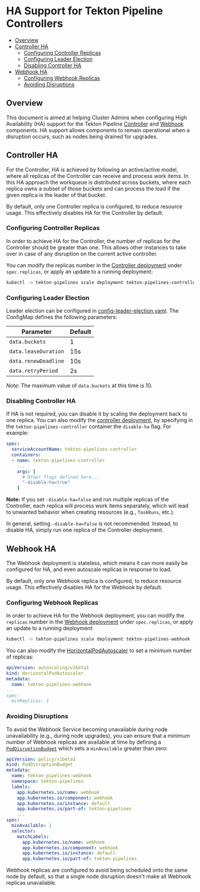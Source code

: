 <!--
---
linkTitle: "HA Support"
weight: 1500
---
-->

# HA Support for Tekton Pipeline Controllers

  - [Overview](#overview)
  - [Controller HA](#controller-ha)
    - [Configuring Controller Replicas](#configuring-controller-replicas)
    - [Configuring Leader Election](#configuring-leader-election)
    - [Disabling Controller HA](#disabling-controller-ha)
  - [Webhook HA](#webhook-ha)
    - [Configuring Webhook Replicas](#configuring-webhook-replicas)
    - [Avoiding Disruptions](#avoiding-disruptions)

## Overview

This document is aimed at helping Cluster Admins when configuring High Availability (HA) support for the Tekton Pipeline [Controller](./../config/controller.yaml) and [Webhook](./../config/webhook.yaml) components. HA support allows components to remain operational when a disruption occurs, such as nodes being drained for upgrades.

## Controller HA

For the Controller, HA is achieved by following an active/active model, where all replicas of the Controller can receive and process work items. In this HA approach the workqueue is distributed across buckets, where each replica owns a subset of those buckets and can process the load if the given replica is the leader of that bucket.

By default, only one Controller replica is configured, to reduce resource usage. This effectively disables HA for the Controller by default.

### Configuring Controller Replicas

In order to achieve HA for the Controller, the number of replicas for the Controller should be greater than one. This allows other instances to take over in case of any disruption on the current active controller.

You can modify the replicas number in the [Controller deployment](./../config/controller.yaml) under `spec.replicas`, or apply an update to a running deployment:

```sh
kubectl -n tekton-pipelines scale deployment tekton-pipelines-controller --replicas=3
```

### Configuring Leader Election

Leader election can be configured in [config-leader-election.yaml](./../config/config-leader-election.yaml). The ConfigMap defines the following parameters:

| Parameter            | Default  |
| -------------------- | -------- |
| `data.buckets`       | 1        |
| `data.leaseDuration` | 15s      |
| `data.renewDeadline` | 10s      |
| `data.retryPeriod`   | 2s       |

_Note_: The maximum value of `data.buckets` at this time is 10.

### Disabling Controller HA

If HA is not required, you can disable it by scaling the deployment back to one replica. You can also modify the [controller deployment](./../config/controller.yaml), by specifying in the `tekton-pipelines-controller` container the `disable-ha` flag. For example:

```yaml
spec:
  serviceAccountName: tekton-pipelines-controller
  containers:
  - name: tekton-pipelines-controller
    ...
    args: [
      # Other flags defined here...
      "-disable-ha=true"
    ]
```

**Note:** If you set `-disable-ha=false` and run multiple replicas of the Controller, each replica will process work items separately, which will lead to unwanted behavior when creating resources (e.g., `TaskRuns`, etc.).

In general, setting `-disable-ha=false` is not recommended. Instead, to disable HA, simply run one replica of the Controller deployment.

## Webhook HA

The Webhook deployment is stateless, which means it can more easily be configured for HA, and even autoscale replicas in response to load.

By default, only one Webhook replica is configured, to reduce resource usage. This effectively disables HA for the Webhook by default.

### Configuring Webhook Replicas

In order to achieve HA for the Webhook deployment, you can modify the `replicas` number in the [Webhook deployment](./../config/webhook.yaml) under `spec.replicas`, or apply an update to a running deployment:

```sh
kubectl -n tekton-pipelines scale deployment tekton-pipelines-webhook --replicas=3
```

You can also modify the [HorizontalPodAutoscaler](./../config/webhook-hpa.yaml) to set a minimum number of replicas:

```yaml
apiVersion: autoscaling/v2beta1
kind: HorizontalPodAutoscaler
metadata:
  name: tekton-pipelines-webhook
...
spec:
  minReplicas: 1
```

### Avoiding Disruptions

To avoid the Webhook Service becoming unavailable during node unavailability (e.g., during node upgrades), you can ensure that a minimum number of Webhook replicas are available at time by defining a [`PodDisruptionBudget`](https://kubernetes.io/docs/tasks/run-application/configure-pdb/) which sets a `minAvailable` greater than zero:

```yaml
apiVersion: policy/v1beta1
kind: PodDisruptionBudget
metadata:
  name: tekton-pipelines-webhook
  namespace: tekton-pipelines
  labels:
    app.kubernetes.io/name: webhook
    app.kubernetes.io/component: webhook
    app.kubernetes.io/instance: default
    app.kubernetes.io/part-of: tekton-pipelines
    ...
spec:
  minAvailable: 1
  selector:
    matchLabels:
      app.kubernetes.io/name: webhook
      app.kubernetes.io/component: webhook
      app.kubernetes.io/instance: default
      app.kubernetes.io/part-of: tekton-pipelines
```

Webhook replicas are configured to avoid being scheduled onto the same node by default, so that a single node disruption doesn't make all Webhook replicas unavailable.
